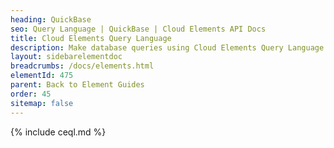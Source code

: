 ```yaml
---
heading: QuickBase
seo: Query Language | QuickBase | Cloud Elements API Docs
title: Cloud Elements Query Language
description: Make database queries using Cloud Elements Query Language.
layout: sidebarelementdoc
breadcrumbs: /docs/elements.html
elementId: 475
parent: Back to Element Guides
order: 45
sitemap: false
---
```


{% include ceql.md %}
